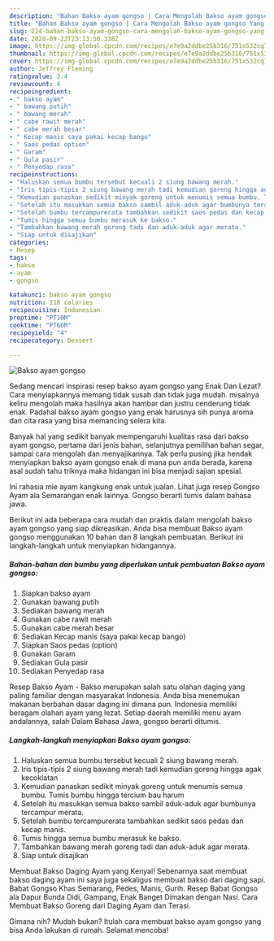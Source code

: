 ```yaml
---
description: "Bahan Bakso ayam gongso | Cara Mengolah Bakso ayam gongso Yang Lezat"
title: "Bahan Bakso ayam gongso | Cara Mengolah Bakso ayam gongso Yang Lezat"
slug: 224-bahan-bakso-ayam-gongso-cara-mengolah-bakso-ayam-gongso-yang-lezat
date: 2020-09-22T23:13:50.338Z
image: https://img-global.cpcdn.com/recipes/e7e9a2ddbe25b316/751x532cq70/bakso-ayam-gongso-foto-resep-utama.jpg
thumbnail: https://img-global.cpcdn.com/recipes/e7e9a2ddbe25b316/751x532cq70/bakso-ayam-gongso-foto-resep-utama.jpg
cover: https://img-global.cpcdn.com/recipes/e7e9a2ddbe25b316/751x532cq70/bakso-ayam-gongso-foto-resep-utama.jpg
author: Jeffrey Fleming
ratingvalue: 3.4
reviewcount: 4
recipeingredient:
- " bakso ayam"
- " bawang putih"
- " bawang merah"
- " cabe rawit merah"
- " cabe merah besar"
- " Kecap manis saya pakai kecap bango"
- " Saos pedas option"
- " Garam"
- " Gula pasir"
- " Penyedap rasa"
recipeinstructions:
- "Haluskan semua bumbu tersebut kecuali 2 siung bawang merah."
- "Iris tipis-tipis 2 siung bawang merah tadi kemudian goreng hingga agak kecoklatan"
- "Kemudian panaskan sedikit minyak goreng untuk menumis semua bumbu. Tumis bumbu hingga tercium bau harum"
- "Setelah itu masukkan semua bakso sambil aduk-aduk agar bumbunya tercampur merata."
- "Setelah bumbu tercampurerata tambahkan sedikit saos pedas dan kecap manis."
- "Tumis hingga semua bumbu merasuk ke bakso."
- "Tambahkan bawang merah goreng tadi dan aduk-aduk agar merata."
- "Siap untuk disajikan"
categories:
- Resep
tags:
- bakso
- ayam
- gongso

katakunci: bakso ayam gongso 
nutrition: 118 calories
recipecuisine: Indonesian
preptime: "PT10M"
cooktime: "PT60M"
recipeyield: "4"
recipecategory: Dessert

---
```



![Bakso ayam gongso](https://img-global.cpcdn.com/recipes/e7e9a2ddbe25b316/751x532cq70/bakso-ayam-gongso-foto-resep-utama.jpg)

Sedang mencari inspirasi resep bakso ayam gongso yang Enak Dan Lezat? Cara menyiapkannya memang tidak susah dan tidak juga mudah. misalnya keliru mengolah maka hasilnya akan hambar dan justru cenderung tidak enak. Padahal bakso ayam gongso yang enak harusnya sih punya aroma dan cita rasa yang bisa memancing selera kita.

Banyak hal yang sedikit banyak mempengaruhi kualitas rasa dari bakso ayam gongso, pertama dari jenis bahan, selanjutnya pemilihan bahan segar, sampai cara mengolah dan menyajikannya. Tak perlu pusing jika hendak menyiapkan bakso ayam gongso enak di mana pun anda berada, karena asal sudah tahu triknya maka hidangan ini bisa menjadi sajian spesial.

Ini rahasia mie ayam kangkung enak untuk jualan. Lihat juga resep Gongso Ayam ala Semarangan enak lainnya. Gongso berarti tumis dalam bahasa jawa.


Berikut ini ada beberapa cara mudah dan praktis dalam mengolah bakso ayam gongso yang siap dikreasikan. Anda bisa membuat Bakso ayam gongso menggunakan 10 bahan dan 8 langkah pembuatan. Berikut ini langkah-langkah untuk menyiapkan hidangannya.

<!--inarticleads1-->

##### Bahan-bahan dan bumbu yang diperlukan untuk pembuatan Bakso ayam gongso:

1. Siapkan  bakso ayam
1. Gunakan  bawang putih
1. Sediakan  bawang merah
1. Gunakan  cabe rawit merah
1. Gunakan  cabe merah besar
1. Sediakan  Kecap manis (saya pakai kecap bango)
1. Siapkan  Saos pedas (option)
1. Gunakan  Garam
1. Sediakan  Gula pasir
1. Sediakan  Penyedap rasa


Resep Bakso Ayam - Bakso merupakan salah satu olahan daging yang paling familiar dengan masyarakat Indonesia. Anda bisa menemukan makanan berbahan dasar daging ini dimana pun. Indonesia memiliki beragam olahan ayam yang lezat. Setiap daerah memiliki menu ayam andalannya, salah Dalam Bahasa Jawa, gongso berarti ditumis. 

<!--inarticleads2-->

##### Langkah-langkah menyiapkan Bakso ayam gongso:

1. Haluskan semua bumbu tersebut kecuali 2 siung bawang merah.
1. Iris tipis-tipis 2 siung bawang merah tadi kemudian goreng hingga agak kecoklatan
1. Kemudian panaskan sedikit minyak goreng untuk menumis semua bumbu. Tumis bumbu hingga tercium bau harum
1. Setelah itu masukkan semua bakso sambil aduk-aduk agar bumbunya tercampur merata.
1. Setelah bumbu tercampurerata tambahkan sedikit saos pedas dan kecap manis.
1. Tumis hingga semua bumbu merasuk ke bakso.
1. Tambahkan bawang merah goreng tadi dan aduk-aduk agar merata.
1. Siap untuk disajikan


Membuat Bakso Daging Ayam yang Kenyal! Sebenarnya saat membuat bakso daging ayam ini saya juga sekaligus membuat bakso dari daging sapi. Babat Gongso Khas Semarang, Pedes, Manis, Gurih. Resep Babat Gongso ala Dapur Bunda Didi, Gampang, Enak Banget Dimakan dengan Nasi. Cara Membuat Bakso Goreng dari Daging Ayam dan Terasi. 

Gimana nih? Mudah bukan? Itulah cara membuat bakso ayam gongso yang bisa Anda lakukan di rumah. Selamat mencoba!

